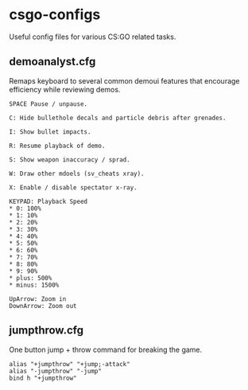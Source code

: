 # csgo-configs
Useful config files for various CS:GO related tasks.

## demoanalyst.cfg
Remaps keyboard to several common demoui features that encourage efficiency while reviewing demos.

```
SPACE Pause / unpause.

C: Hide bullethole decals and particle debris after grenades.

I: Show bullet impacts.

R: Resume playback of demo.

S: Show weapon inaccuracy / sprad.

W: Draw other mdoels (sv_cheats xray).

X: Enable / disable spectator x-ray.

KEYPAD: Playback Speed
* 0: 100% 
* 1: 10%
* 2: 20%
* 3: 30%
* 4: 40%
* 5: 50%
* 6: 60%
* 7: 70%
* 8: 80%
* 9: 90%
* plus: 500% 
* minus: 1500%

UpArrow: Zoom in
DownArrow: Zoom out
```

## jumpthrow.cfg
One button jump + throw command for breaking the game.

```
alias "+jumpthrow" "+jump;-attack" 
alias "-jumpthrow" "-jump" 
bind h "+jumpthrow"
```
